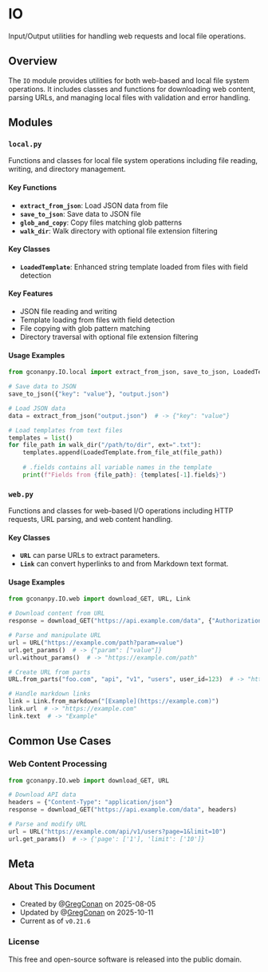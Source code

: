 # IO

Input/Output utilities for handling web requests and local file operations.

## Overview

The `IO` module provides utilities for both web-based and local file system operations. It includes classes and functions for downloading web content, parsing URLs, and managing local files with validation and error handling.

## Modules

### `local.py`

Functions and classes for local file system operations including file reading, writing, and directory management.

#### Key Functions

- **`extract_from_json`**: Load JSON data from file
- **`save_to_json`**: Save data to JSON file
- **`glob_and_copy`**: Copy files matching glob patterns
- **`walk_dir`**: Walk directory with optional file extension filtering

#### Key Classes

- **`LoadedTemplate`**: Enhanced string template loaded from files with field detection

#### Key Features

- JSON file reading and writing
- Template loading from files with field detection
- File copying with glob pattern matching
- Directory traversal with optional file extension filtering

#### Usage Examples

```python
from gconanpy.IO.local import extract_from_json, save_to_json, LoadedTemplate

# Save data to JSON
save_to_json({"key": "value"}, "output.json")

# Load JSON data
data = extract_from_json("output.json")  # -> {"key": "value"}

# Load templates from text files
templates = list()
for file_path in walk_dir("/path/to/dir", ext=".txt"):
    templates.append(LoadedTemplate.from_file_at(file_path))
    
    # .fields contains all variable names in the template
    print(f"Fields from {file_path}: {templates[-1].fields}")
```

### `web.py`

Functions and classes for web-based I/O operations including HTTP requests, URL parsing, and web content handling.

#### Key Classes

- **`URL`** can parse URLs to extract parameters.
- **`Link`** can convert hyperlinks to and from Markdown text format.

#### Usage Examples

```python
from gconanpy.IO.web import download_GET, URL, Link

# Download content from URL
response = download_GET("https://api.example.com/data", {"Authorization": "BEARER_TOKEN"})

# Parse and manipulate URL
url = URL("https://example.com/path?param=value")
url.get_params()  # -> {"param": ["value"]}
url.without_params()  # -> "https://example.com/path"

# Create URL from parts
URL.from_parts("foo.com", "api", "v1", "users", user_id=123)  # -> "https://foo.com/api/v1/users?user_id=123

# Handle markdown links
link = Link.from_markdown("[Example](https://example.com)")
link.url  # -> "https://example.com"
link.text  # -> "Example"
```

## Common Use Cases

### Web Content Processing

```python
from gconanpy.IO.web import download_GET, URL

# Download API data
headers = {"Content-Type": "application/json"}
response = download_GET("https://api.example.com/data", headers)

# Parse and modify URL
url = URL("https://example.com/api/v1/users?page=1&limit=10")
url.get_params()  # -> {'page': ['1'], 'limit': ['10']}
```

## Meta

### About This Document

- Created by @[GregConan](https://github.com/GregConan) on 2025-08-05
- Updated by @[GregConan](https://github.com/GregConan) on 2025-10-11
- Current as of `v0.21.6`

### License

This free and open-source software is released into the public domain.